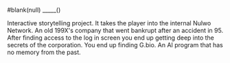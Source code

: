 #blank(null) _____()


Interactive storytelling project. It takes the player into the internal Nulwo Network. An old 199X's company that went bankrupt after an accident in 95. After finding access to the log in screen you end up getting deep into the secrets of the corporation. You end up finding G.bio. An AI program that has no memory from the past.
